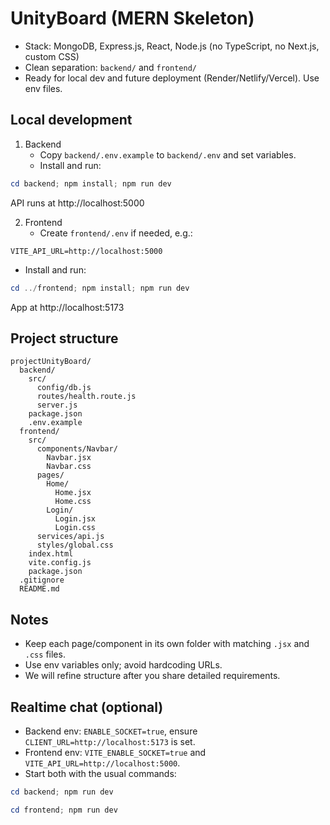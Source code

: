 # UnityBoard (MERN Skeleton)

- Stack: MongoDB, Express.js, React, Node.js (no TypeScript, no Next.js, custom CSS)
- Clean separation: `backend/` and `frontend/`
- Ready for local dev and future deployment (Render/Netlify/Vercel). Use env files.

## Local development

1. Backend
   - Copy `backend/.env.example` to `backend/.env` and set variables.
   - Install and run:

```powershell
cd backend; npm install; npm run dev
```

API runs at http://localhost:5000

2. Frontend
   - Create `frontend/.env` if needed, e.g.:

```
VITE_API_URL=http://localhost:5000
```

   - Install and run:

```powershell
cd ../frontend; npm install; npm run dev
```

App at http://localhost:5173

## Project structure

```
projectUnityBoard/
  backend/
    src/
      config/db.js
      routes/health.route.js
      server.js
    package.json
    .env.example
  frontend/
    src/
      components/Navbar/
        Navbar.jsx
        Navbar.css
      pages/
        Home/
          Home.jsx
          Home.css
        Login/
          Login.jsx
          Login.css
      services/api.js
      styles/global.css
    index.html
    vite.config.js
    package.json
  .gitignore
  README.md
```

## Notes
- Keep each page/component in its own folder with matching `.jsx` and `.css` files.
- Use env variables only; avoid hardcoding URLs.
- We will refine structure after you share detailed requirements.

## Realtime chat (optional)
- Backend env: `ENABLE_SOCKET=true`, ensure `CLIENT_URL=http://localhost:5173` is set.
- Frontend env: `VITE_ENABLE_SOCKET=true` and `VITE_API_URL=http://localhost:5000`.
- Start both with the usual commands:

```powershell
cd backend; npm run dev
```

```powershell
cd frontend; npm run dev
```
